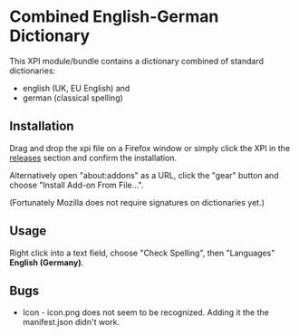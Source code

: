 # Combined English-German Dictionary
This XPI module/bundle contains a dictionary combined of standard dictionaries:

* english (UK, EU English) and
* german (classical spelling)

## Installation
Drag and drop the xpi file on a Firefox window or simply click the XPI in the [releases](./releases) section and confirm the installation.

Alternatively open "about:addons" as a URL, click the "gear" button and choose "Install Add-on From File...".

(Fortunately Mozilla does not require signatures on dictionaries yet.)

## Usage
Right click into a text field, choose "Check Spelling", then "Languages" **English (Germany)**.

## Bugs
* Icon - icon.png does not seem to be recognized. Adding it the the manifest.json didn't work.


